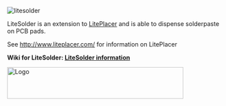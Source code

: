 ![litesolder](https://user-images.githubusercontent.com/44228694/52347222-b629f080-2a21-11e9-8768-c68ef8ff4792.png)


LiteSolder is an extension to [LitePlacer](https://github.com/jkuusama/LitePlacer-DEV) and is able to dispense solderpaste on PCB pads.

See  http://www.liteplacer.com/ for information on LitePlacer

**Wiki for LiteSolder:
[LiteSolder information](https://github.com/Carinalo93/LiteSolder/wiki)**



<img src="https://raw.githubusercontent.com/wiki/Carinalo93/LiteSolder/ref/Logo.png" width="410" height="74" title="Logo">
